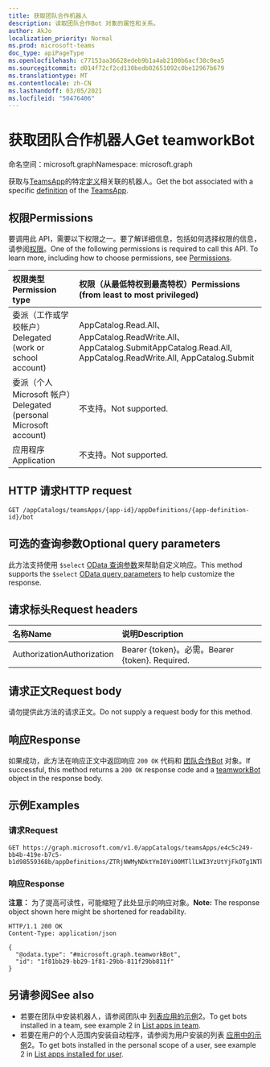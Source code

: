 ```yaml
---
title: 获取团队合作机器人
description: 读取团队合作Bot 对象的属性和关系。
author: AkJo
localization_priority: Normal
ms.prod: microsoft-teams
doc_type: apiPageType
ms.openlocfilehash: c77153aa36628edeb9b1a4ab2100b6acf38c0ea5
ms.sourcegitcommit: d014f72cf2cd130bedb02651092c0be12967b679
ms.translationtype: MT
ms.contentlocale: zh-CN
ms.lasthandoff: 03/05/2021
ms.locfileid: "50476406"
---
```

# <a name="get-teamworkbot"></a><span data-ttu-id="f3181-103">获取团队合作机器人</span><span class="sxs-lookup"><span data-stu-id="f3181-103">Get teamworkBot</span></span>

<span data-ttu-id="f3181-104">命名空间：microsoft.graph</span><span class="sxs-lookup"><span data-stu-id="f3181-104">Namespace: microsoft.graph</span></span>

<span data-ttu-id="f3181-105">获取与[TeamsApp](../resources/teamsapp.md)的特定[定义](../resources/teamsappdefinition.md)相关联的机器人。</span><span class="sxs-lookup"><span data-stu-id="f3181-105">Get the bot associated with a specific [definition](../resources/teamsappdefinition.md) of the  [TeamsApp](../resources/teamsapp.md).</span></span>

## <a name="permissions"></a><span data-ttu-id="f3181-106">权限</span><span class="sxs-lookup"><span data-stu-id="f3181-106">Permissions</span></span>
<span data-ttu-id="f3181-p101">要调用此 API，需要以下权限之一。要了解详细信息，包括如何选择权限的信息，请参阅[权限](/graph/permissions-reference)。</span><span class="sxs-lookup"><span data-stu-id="f3181-p101">One of the following permissions is required to call this API. To learn more, including how to choose permissions, see [Permissions](/graph/permissions-reference).</span></span>

|<span data-ttu-id="f3181-109">权限类型</span><span class="sxs-lookup"><span data-stu-id="f3181-109">Permission type</span></span>|<span data-ttu-id="f3181-110">权限（从最低特权到最高特权）</span><span class="sxs-lookup"><span data-stu-id="f3181-110">Permissions (from least to most privileged)</span></span>|
|:---|:---|
|<span data-ttu-id="f3181-111">委派（工作或学校帐户）</span><span class="sxs-lookup"><span data-stu-id="f3181-111">Delegated (work or school account)</span></span>| <span data-ttu-id="f3181-112">AppCatalog.Read.All、AppCatalog.ReadWrite.All、AppCatalog.Submit</span><span class="sxs-lookup"><span data-stu-id="f3181-112">AppCatalog.Read.All, AppCatalog.ReadWrite.All, AppCatalog.Submit</span></span> |
|<span data-ttu-id="f3181-113">委派（个人 Microsoft 帐户）</span><span class="sxs-lookup"><span data-stu-id="f3181-113">Delegated (personal Microsoft account)</span></span>| <span data-ttu-id="f3181-114">不支持。</span><span class="sxs-lookup"><span data-stu-id="f3181-114">Not supported.</span></span> |
|<span data-ttu-id="f3181-115">应用程序</span><span class="sxs-lookup"><span data-stu-id="f3181-115">Application</span></span>| <span data-ttu-id="f3181-116">不支持。</span><span class="sxs-lookup"><span data-stu-id="f3181-116">Not supported.</span></span>|

## <a name="http-request"></a><span data-ttu-id="f3181-117">HTTP 请求</span><span class="sxs-lookup"><span data-stu-id="f3181-117">HTTP request</span></span>

<!-- {
  "blockType": "ignored"
}
-->
``` http
GET /appCatalogs/teamsApps/{app-id}/appDefinitions/{app-definition-id}/bot
```

## <a name="optional-query-parameters"></a><span data-ttu-id="f3181-118">可选的查询参数</span><span class="sxs-lookup"><span data-stu-id="f3181-118">Optional query parameters</span></span>
<span data-ttu-id="f3181-119">此方法支持使用 `$select` [OData 查询参数](/graph/query-parameter)来帮助自定义响应。</span><span class="sxs-lookup"><span data-stu-id="f3181-119">This method supports the `$select` [OData query parameters](/graph/query-parameter) to help customize the response.</span></span>

## <a name="request-headers"></a><span data-ttu-id="f3181-120">请求标头</span><span class="sxs-lookup"><span data-stu-id="f3181-120">Request headers</span></span>
|<span data-ttu-id="f3181-121">名称</span><span class="sxs-lookup"><span data-stu-id="f3181-121">Name</span></span>|<span data-ttu-id="f3181-122">说明</span><span class="sxs-lookup"><span data-stu-id="f3181-122">Description</span></span>|
|:---|:---|
|<span data-ttu-id="f3181-123">Authorization</span><span class="sxs-lookup"><span data-stu-id="f3181-123">Authorization</span></span>|<span data-ttu-id="f3181-p102">Bearer {token}。必需。</span><span class="sxs-lookup"><span data-stu-id="f3181-p102">Bearer {token}. Required.</span></span>|

## <a name="request-body"></a><span data-ttu-id="f3181-126">请求正文</span><span class="sxs-lookup"><span data-stu-id="f3181-126">Request body</span></span>
<span data-ttu-id="f3181-127">请勿提供此方法的请求正文。</span><span class="sxs-lookup"><span data-stu-id="f3181-127">Do not supply a request body for this method.</span></span>

## <a name="response"></a><span data-ttu-id="f3181-128">响应</span><span class="sxs-lookup"><span data-stu-id="f3181-128">Response</span></span>

<span data-ttu-id="f3181-129">如果成功，此方法在响应正文中返回响应 `200 OK` 代码和 [团队合作Bot](../resources/teamworkbot.md) 对象。</span><span class="sxs-lookup"><span data-stu-id="f3181-129">If successful, this method returns a `200 OK` response code and a [teamworkBot](../resources/teamworkbot.md) object in the response body.</span></span>

## <a name="examples"></a><span data-ttu-id="f3181-130">示例</span><span class="sxs-lookup"><span data-stu-id="f3181-130">Examples</span></span>

### <a name="request"></a><span data-ttu-id="f3181-131">请求</span><span class="sxs-lookup"><span data-stu-id="f3181-131">Request</span></span>

<!-- {
  "blockType": "request",
  "name": "get_teamworkbot"
}
-->
``` http
GET https://graph.microsoft.com/v1.0/appCatalogs/teamsApps/e4c5c249-bb4b-419e-b7c5-b1d98559368b/appDefinitions/ZTRjNWMyNDktYmI0Yi00MTllLWI3YzUtYjFkOTg1NTkzNjhiIyMyLjAuMSMjUHVibGlzaGVk/bot
```

### <a name="response"></a><span data-ttu-id="f3181-132">响应</span><span class="sxs-lookup"><span data-stu-id="f3181-132">Response</span></span>
<span data-ttu-id="f3181-133">**注意：** 为了提高可读性，可能缩短了此处显示的响应对象。</span><span class="sxs-lookup"><span data-stu-id="f3181-133">**Note:** The response object shown here might be shortened for readability.</span></span>
<!-- {
  "blockType": "response",
  "truncated": true,
  "@odata.type": "microsoft.graph.teamworkBot"
}
-->
``` http
HTTP/1.1 200 OK
Content-Type: application/json

{
  "@odata.type": "#microsoft.graph.teamworkBot",
  "id": "1f81bb29-bb29-1f81-29bb-811f29bb811f"
}
```
## <a name="see-also"></a><span data-ttu-id="f3181-134">另请参阅</span><span class="sxs-lookup"><span data-stu-id="f3181-134">See also</span></span>

- <span data-ttu-id="f3181-135">若要在团队中安装机器人，请参阅团队中 [列表应用的示例](team-list-installedapps.md)2。</span><span class="sxs-lookup"><span data-stu-id="f3181-135">To get bots installed in a team, see example 2 in [List apps in team](team-list-installedapps.md).</span></span> <!-- - To get bots installed in a chat, see example 2 in [List apps in chat](chat-list-installedapps.md). -->
- <span data-ttu-id="f3181-136">若要在用户的个人范围内安装自动程序，请参阅为用户安装的列表 [应用中的示例](userteamwork-list-installedapps.md)2。</span><span class="sxs-lookup"><span data-stu-id="f3181-136">To get bots installed in the personal scope of a user, see example 2 in [List apps installed for user](userteamwork-list-installedapps.md).</span></span>


